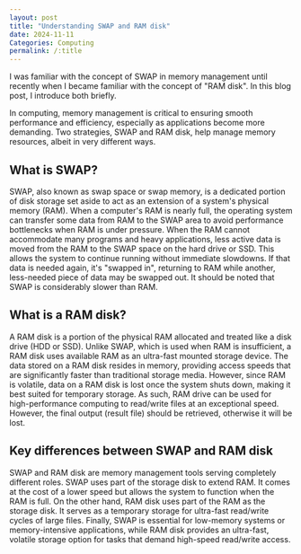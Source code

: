 ```yaml
---
layout: post
title: "Understanding SWAP and RAM disk"
date: 2024-11-11
Categories: Computing
permalink: /:title
---
```


I was familiar with the concept of SWAP in memory management until recently when I became familiar with the concept of "RAM disk".
In this blog post, I introduce both briefly.

In computing, memory management is critical to ensuring smooth performance and efficiency, especially as applications become more demanding.
Two strategies, SWAP and RAM disk, help manage memory resources, albeit in very different ways.

## What is SWAP?

SWAP, also known as swap space or swap memory, is a dedicated portion of disk storage set aside to act as an extension of a system's physical memory (RAM).
When a computer's RAM is nearly full, the operating system can transfer some data from RAM to the SWAP area to avoid performance bottlenecks when RAM is under pressure.
When the RAM cannot accommodate many programs and heavy applications, less active data is moved from the RAM to the SWAP space on the hard drive or SSD.
This allows the system to continue running without immediate slowdowns.
If that data is needed again, it's "swapped in", returning to RAM while another, less-needed piece of data may be swapped out.
It should be noted that SWAP is considerably slower than RAM.

## What is a RAM disk?

A RAM disk is a portion of the physical RAM allocated and treated like a disk drive (HDD or SSD).
Unlike SWAP, which is used when RAM is insufficient, a RAM disk uses available RAM as an ultra-fast mounted storage device.
The data stored on a RAM disk resides in memory, providing access speeds that are significantly faster than traditional storage media.
However, since RAM is volatile, data on a RAM disk is lost once the system shuts down, making it best suited for temporary storage.
As such, RAM drive can be used for high-performance computing to read/write files at an exceptional speed.
However, the final output (result file) should be retrieved, otherwise it will be lost.

## Key differences between SWAP and RAM disk

SWAP and RAM disk are memory management tools serving completely different roles.
SWAP uses part of the storage disk to extend RAM.
It comes at the cost of a lower speed but allows the system to function when the RAM is full.
On the other hand, RAM disk uses part of the RAM as the storage disk.
It serves as a temporary storage for ultra-fast read/write cycles of large files.
Finally, SWAP is essential for low-memory systems or memory-intensive applications, while RAM disk provides an ultra-fast, volatile storage option for tasks that demand high-speed read/write access.
